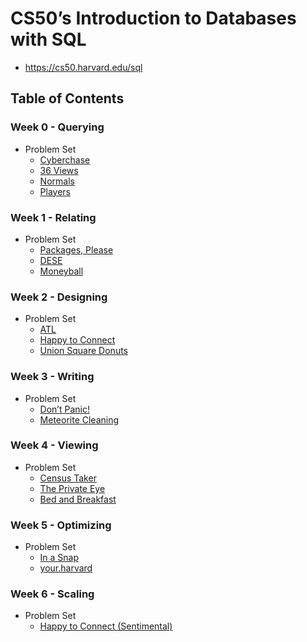# CS50’s Introduction to Databases with SQL

- <https://cs50.harvard.edu/sql>

## Table of Contents

### Week 0 - Querying

- Problem Set
  - [Cyberchase](Week%2000/cyberchase/)
  - [36 Views](Week%2000/views/)
  - [Normals](Week%2000/normals/)
  - [Players](Week%2000/players/)

### Week 1 - Relating

- Problem Set
  - [Packages, Please](Week%2001/packages/)
  - [DESE](Week%2001/dese/)
  - [Moneyball](Week%2001/moneyball/)

### Week 2 - Designing

- Problem Set
  - [ATL](Week%2002/atl/schema.sql)
  - [Happy to Connect](Week%2002/connect/schema.sql)
  - [Union Square Donuts](Week%2002/donuts/schema.sql)

### Week 3 - Writing

- Problem Set
  - [Don’t Panic!](Week%2003/dont-panic/hack.sql)
  - [Meteorite Cleaning](Week%2003/meteorites/import.sql)

### Week 4 - Viewing

- Problem Set
  - [Census Taker](Week%2004/census/)
  - [The Private Eye](Week%2004/private/private.sql)
  - [Bed and Breakfast](Week%2004/bnb/)

### Week 5 - Optimizing

- Problem Set
  - [In a Snap](Week%2005/snap/)
  - [your.harvard](Week%2005/harvard/indexes.sql)

### Week 6 - Scaling

- Problem Set
  - [Happy to Connect (Sentimental)](Week%2006/sentimental-connect/schema.sql)
